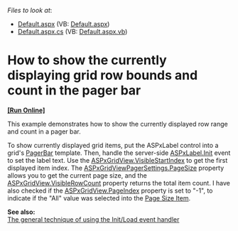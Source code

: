 <!-- default file list -->
*Files to look at*:

* [Default.aspx](./CS/WebSite/Default.aspx) (VB: [Default.aspx](./VB/WebSite/Default.aspx))
* [Default.aspx.cs](./CS/WebSite/Default.aspx.cs) (VB: [Default.aspx.vb](./VB/WebSite/Default.aspx.vb))
<!-- default file list end -->
# How to show the currently displaying grid row bounds and count in the pager bar
<!-- run online -->
**[[Run Online]](https://codecentral.devexpress.com/e4267/)**
<!-- run online end -->


<p>This example demonstrates how to show the currently displayed row range and count in a pager bar.</p><p>To show currently displayed grid items, put the ASPxLabel control into a grid's <a href="http://documentation.devexpress.com/#AspNet/DevExpressWebASPxGridViewGridViewTemplates_PagerBartopic"><u>PagerBar</u></a> template. Then, handle the server-side <a href="https://docs.microsoft.com/en-us/dotnet/api/system.web.ui.control.init?view=netframework-4.8"><u>ASPxLabel.Init</u></a> event to set the label text. Use the <a href="http://documentation.devexpress.com/#AspNet/DevExpressWebASPxGridViewASPxGridView_VisibleStartIndextopic"><u>ASPxGridView.VisibleStartIndex</u></a>  to get the first displayed item index. The <a href="http://documentation.devexpress.com/#AspNet/DevExpressWebASPxGridViewASPxGridViewPagerSettings_PageSizetopic"><u>ASPxGridViewPagerSettings.PageSize</u></a> property allows you to get the current page size, and the <a href="http://documentation.devexpress.com/#AspNet/DevExpressWebASPxGridViewASPxGridView_VisibleRowCounttopic"><u>ASPxGridView.VisibleRowCount</u></a> property returns the total item count. I have also checked if the <a href="http://documentation.devexpress.com/#AspNet/DevExpressWebASPxGridViewASPxGridView_PageIndextopic"><u>ASPxGridView.PageIndex</u></a> property is set to "-1",  to indicate if the "All" value was selected into the <a href="http://documentation.devexpress.com/#AspNet/CustomDocument11489"><u>Page Size Item</u></a>.</p><p><strong>See also:</strong><strong><br />
</strong><a href="https://www.devexpress.com/Support/Center/p/K18282">The general technique of using the Init/Load event handler</a><br />
</p>

<br/>


